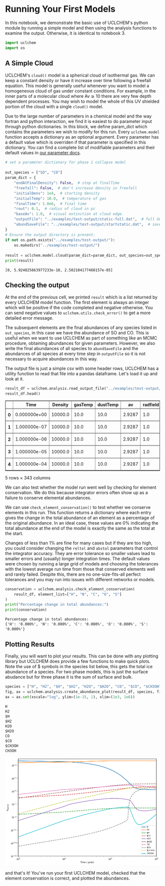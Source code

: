 # Running Your First Models

In this notebook, we demonstrate the basic use of UCLCHEM's python module by running a simple model and then using the analysis functions to examine the output. Otherwise, it is identical to notebook 3.


```python
import uclchem
import os
```

## A Simple Cloud

UCLCHEM's `cloud()` model is a spherical cloud of isothermal gas. We can keep a constant density or have it increase over time following a freefall equation. This model is generally useful whenever you want to model a homogeneous cloud of gas under constant conditions. For example, in the inner parts of a molecular cloud where Av $\gtrsim$ 10 there are very few depth dependent processes. You may wish to model the whole of this UV shielded portion of the cloud with a single `cloud()` model.

Due to the large number of parameters in a chemical model and the way fortran and python interaction, we find it is easiest to do parameter input through python dictionaries. In this block, we define param_dict which contains the parameters we wish to modify for this run. Every `uclchem.model` function accepts a dictionary as an optional argument. Every parameter has a default value which is overriden if that parameter is specified in this dictionary. You can find a complete list of modifiable parameters and their default values in [our parameter docs](/docs/parameters).



```python
# set a parameter dictionary for phase 1 collapse model

out_species = ["SO", "CO"]
param_dict = {
    "endAtFinalDensity": False,  # stop at finalTime
    "freefall": False,  # don't increase density in freefall
    "initialDens": 1e4,  # starting density
    "initialTemp": 10.0,  # temperature of gas
    "finalTime": 1.0e6,  # final time
    "rout": 0.1,  # radius of cloud in pc
    "baseAv": 1.0,  # visual extinction at cloud edge.
    "outputFile": "../examples/test-output/static-full.dat",  # full UCLCHEM output
    "abundSaveFile": "../examples/test-output/startstatic.dat",  # save final abundances to file
}
# Ensure the output directory is present:
if not os.path.exists("../examples/test-output/"):
    os.makedirs("../examples/test-output/")

result = uclchem.model.cloud(param_dict=param_dict, out_species=out_species)
print(result)
```

    [0, 5.924825663977233e-10, 2.502104177460157e-05]


## Checking the output

At the end of the previous cell, we printed `result` which is a list returned by every UCLCHEM model function. The first element is always an integer which will be positive if the code completed and negative otherwise. You can send negative values to `uclchem.utils.check_error()` to get a more detailed error message.

The subsequent elements are the final abundances of any species listed in `out_species`, in this case we have the abundance of SO and CO. This is useful when we want to use UCLCHEM as part of something like an MCMC procedure, obtaining abundances for given parameters. However, we also write the final abundances of all species to `abundSaveFile` and the abundances of all species at every time step in `outputFile` so it is not necessary to acquire abundances in this way.

The output file is just a simple csv with some header rows, UCLCHEM has a utility function to read that file into a pandas dataframe. Let's load it up and look at it.




```python
result_df = uclchem.analysis.read_output_file("../examples/test-output/static-full.dat")
result_df.head()
```




<div>
<table border="1" class="dataframe">
  <thead>
<tr>
      <th></th>
      <th>Time</th>
      <th>Density</th>
      <th>gasTemp</th>
      <th>dustTemp</th>
      <th>av</th>
      <th>radfield</th>
      <th>zeta</th>
      <th>point</th>
      <th>H</th>
      <th>#H</th>
      <th>...</th>
      <th>HOSO+</th>
      <th>#HS2</th>
      <th>@HS2</th>
      <th>H2S2+</th>
      <th>H2S2</th>
      <th>#H2S2</th>
      <th>@H2S2</th>
      <th>E-</th>
      <th>BULK</th>
      <th>SURFACE</th>
    </tr>
  </thead>
  <tbody>
    <tr>
      <th>0</th>
      <td>0.000000e+00</td>
      <td>10000.0</td>
      <td>10.0</td>
      <td>10.0</td>
      <td>2.9287</td>
      <td>1.0</td>
      <td>1.0</td>
      <td>1</td>
      <td>0.5</td>
      <td>1.000000e-30</td>
      <td>...</td>
      <td>1.000000e-30</td>
      <td>1.000000e-30</td>
      <td>1.000000e-30</td>
      <td>1.000000e-30</td>
      <td>1.000000e-30</td>
      <td>1.000000e-30</td>
      <td>1.000000e-30</td>
      <td>0.000182</td>
      <td>1.000000e-30</td>
      <td>1.000000e-30</td>
    </tr>
    <tr>
      <th>1</th>
      <td>1.000000e-07</td>
      <td>10000.0</td>
      <td>10.0</td>
      <td>10.0</td>
      <td>2.9287</td>
      <td>1.0</td>
      <td>1.0</td>
      <td>1</td>
      <td>0.5</td>
      <td>5.680300e-13</td>
      <td>...</td>
      <td>1.000000e-30</td>
      <td>1.000000e-30</td>
      <td>1.000000e-30</td>
      <td>1.000000e-30</td>
      <td>1.000000e-30</td>
      <td>1.000000e-30</td>
      <td>1.000000e-30</td>
      <td>0.000182</td>
      <td>5.613460e-20</td>
      <td>7.478490e-13</td>
    </tr>
    <tr>
      <th>2</th>
      <td>1.000000e-06</td>
      <td>10000.0</td>
      <td>10.0</td>
      <td>10.0</td>
      <td>2.9287</td>
      <td>1.0</td>
      <td>1.0</td>
      <td>1</td>
      <td>0.5</td>
      <td>5.646500e-12</td>
      <td>...</td>
      <td>1.000000e-30</td>
      <td>1.000000e-30</td>
      <td>1.000000e-30</td>
      <td>1.000000e-30</td>
      <td>1.000010e-30</td>
      <td>1.000000e-30</td>
      <td>1.000000e-30</td>
      <td>0.000182</td>
      <td>5.546840e-18</td>
      <td>7.434010e-12</td>
    </tr>
    <tr>
      <th>3</th>
      <td>1.000000e-05</td>
      <td>10000.0</td>
      <td>10.0</td>
      <td>10.0</td>
      <td>2.9287</td>
      <td>1.0</td>
      <td>1.0</td>
      <td>1</td>
      <td>0.5</td>
      <td>5.641420e-11</td>
      <td>...</td>
      <td>1.000000e-30</td>
      <td>1.000000e-30</td>
      <td>1.000010e-30</td>
      <td>1.000000e-30</td>
      <td>1.000010e-30</td>
      <td>1.000090e-30</td>
      <td>1.000010e-30</td>
      <td>0.000182</td>
      <td>5.538790e-16</td>
      <td>7.428570e-11</td>
    </tr>
    <tr>
      <th>4</th>
      <td>1.000000e-04</td>
      <td>10000.0</td>
      <td>10.0</td>
      <td>10.0</td>
      <td>2.9287</td>
      <td>1.0</td>
      <td>1.0</td>
      <td>1</td>
      <td>0.5</td>
      <td>5.480700e-10</td>
      <td>...</td>
      <td>1.000000e-30</td>
      <td>1.000000e-30</td>
      <td>1.000150e-30</td>
      <td>1.000000e-30</td>
      <td>1.000020e-30</td>
      <td>1.010820e-30</td>
      <td>1.000150e-30</td>
      <td>0.000182</td>
      <td>5.409890e-14</td>
      <td>7.341300e-10</td>
    </tr>
  </tbody>
</table>
<p>5 rows × 343 columns</p>
</div>



We can also test whether the model run went well by checking for element conservation. We do this because integrator errors often show up as a failure to conserve elemental abundances.

We can use `check_element_conservation()` to test whether we conserve elements in this run. This function returns a dictionary where each entry gives the change in the total abundance of an element as a percentage of the original abundance. In an ideal case, these values are 0\% indicating the total abundance at the end of the model is exactly the same as the total at the start.

Changes of less than 1\% are fine for many cases but if they are too high, you could consider changing the `reltol` and `abstol` parameters that control the integrator accuracy. They are error tolerance so smaller values lead to smaller errors and (usually) longer integration times. The default values were chosen by running a large grid of models and choosing the tolerances with the lowest average run time from those that conserved elements well and rarely failed. Despite this, there are no one-size-fits-all perfect tolerances and you may run into issues with different networks or models.


```python
conservation = uclchem.analysis.check_element_conservation(
    result_df, element_list=["H", "N", "C", "O", "S"]
)
print("Percentage change in total abundances:")
print(conservation)
```

    Percentage change in total abundances:
    {'H': '0.000%', 'N': '0.000%', 'C': '0.000%', 'O': '0.000%', 'S': '0.000%'}


## Plotting Results
Finally, you will want to plot your results. This can be done with any plotting library but UCLCHEM does provide a few functions to make quick plots. Note the use of $ symbols in the species list below, this gets the total ice abundance of a species. For two phase models, this is just the surface abudance but for three phase it is the sum of surface and bulk.


```python
species = ["H", "H2", "$H", "$H2", "H2O", "$H2O", "CO", "$CO", "$CH3OH", "CH3OH"]
fig, ax = uclchem.analysis.create_abundance_plot(result_df, species, figsize=(10, 7))
ax = ax.set(xscale="log", ylim=(1e-15, 1), xlim=(1e3, 1e6))
```

    H
    H2
    $H
    $H2
    H2O
    $H2O
    CO
    $CO
    $CH3OH
    CH3OH



    
![png](./assets/1_first_model_9_1.png)
    


and that's it! You've run your first UCLCHEM model, checked that the element conservation is correct, and plotted the abundances.

